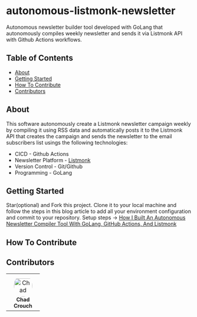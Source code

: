 # autonomous-listmonk-newsletter
Autonomous newsletter builder tool developed with GoLang that autonomously compiles weekly newsletter and sends it via Listmonk API with Github Actions workflows.

## Table of Contents

- [About](#about)
- [Getting Started](#getting_started)
- [How To Contribute](#how_to_contribute)
- [Contributors](#contributors)

## About

This software autonomously create a Listmonk newsletter campaign weekly by compiling it using RSS data and automatically posts it to the Listmonk API that creates the campaign and sends the newsletter to the email subscribers list usings the following technologies:

- CICD - Github Actions
- Newsletter Platform - [Listmonk](https://opensourcegeeks.net/how-to-install-listmonk-with-docker/)
- Version Control - Git/Github
- Programming - GoLang

## Getting Started

Star(optional) and Fork this project. Clone it to your local machine and follow the steps in this blog article to add all your environment configuration and commit to your repository. Setup steps -> [How I Built An Autonomous Newsletter Compiler Tool With GoLang, GitHub Actions, And Listmonk](https://opensourcegeeks.net/how-i-built-an-autonomous-newsletter-compiler-tool-with-golang-github-actions-and-listmonk/)

## How To Contribute



## Contributors

<table>
<tr>
    <td align="center" style="word-wrap: break-word; width: 75.0; height: 75.0">
        <a href=https://github.com/chaddyc>
            <img src=https://avatars.githubusercontent.com/u/34277139?v=4 width="50;"  style="border-radius:50%;align-items:center;justify-content:center;overflow:hidden;padding-top:10px" alt=Chad Crouch/>
            <br />
            <sub style="font-size:14px"><b>Chad Crouch</b></sub>
        </a>
    </td>
</tr>
</table>
